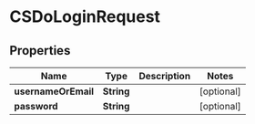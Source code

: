 
# CSDoLoginRequest

## Properties
Name | Type | Description | Notes
------------ | ------------- | ------------- | -------------
**usernameOrEmail** | **String** |  |  [optional]
**password** | **String** |  |  [optional]



